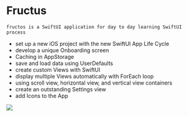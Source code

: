 # Fructus 
```fructos is a SwiftUI application for day to day learning SwiftUI process```

* set up a new iOS project with the new SwiftUI App Life Cycle
* develop a unique Onboarding screen
* Caching in AppStorage
* save and load data using UserDefaults
* create custom Views with SwiftUI
* display multiple Views automatically with ForEach loop
* using scroll view, horizontal view, and vertical view containers
* create an outstanding Settings view
* add Icons to the App

![](fructos.gif)
